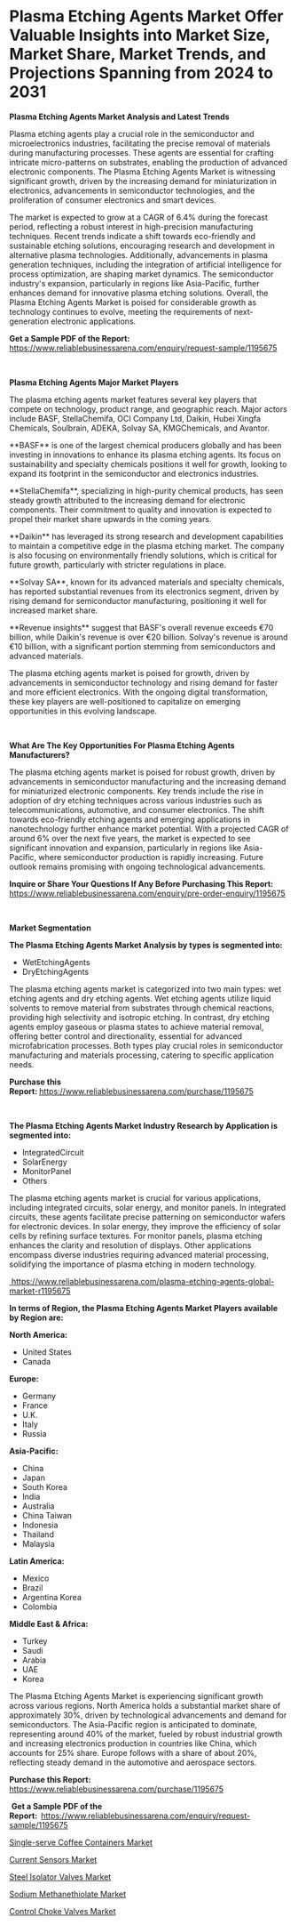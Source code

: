 <p><h1>Plasma Etching Agents Market Offer Valuable Insights into Market Size, Market Share, Market Trends, and Projections Spanning from 2024 to 2031</h1></p><p><strong>Plasma Etching Agents Market Analysis and Latest Trends</strong></p>
<p><p>Plasma etching agents play a crucial role in the semiconductor and microelectronics industries, facilitating the precise removal of materials during manufacturing processes. These agents are essential for crafting intricate micro-patterns on substrates, enabling the production of advanced electronic components. The Plasma Etching Agents Market is witnessing significant growth, driven by the increasing demand for miniaturization in electronics, advancements in semiconductor technologies, and the proliferation of consumer electronics and smart devices.</p><p>The market is expected to grow at a CAGR of 6.4% during the forecast period, reflecting a robust interest in high-precision manufacturing techniques. Recent trends indicate a shift towards eco-friendly and sustainable etching solutions, encouraging research and development in alternative plasma technologies. Additionally, advancements in plasma generation techniques, including the integration of artificial intelligence for process optimization, are shaping market dynamics. The semiconductor industry's expansion, particularly in regions like Asia-Pacific, further enhances demand for innovative plasma etching solutions. Overall, the Plasma Etching Agents Market is poised for considerable growth as technology continues to evolve, meeting the requirements of next-generation electronic applications.</p></p>
<p><strong>Get a Sample PDF of the Report:&nbsp;</strong> <a href="https://www.reliablebusinessarena.com/enquiry/request-sample/1195675?utm_campaign=1284&utm_medium=2&utm_source=Github&utm_content=ia&utm_term=02102024&utm_id=plasma-etching-agents">https://www.reliablebusinessarena.com/enquiry/request-sample/1195675</a></p>
<p>&nbsp;</p>
<p><strong>Plasma Etching Agents Major Market Players</strong></p>
<p><p>The plasma etching agents market features several key players that compete on technology, product range, and geographic reach. Major actors include BASF, StellaChemifa, OCI Company Ltd, Daikin, Hubei Xingfa Chemicals, Soulbrain, ADEKA, Solvay SA, KMGChemicals, and Avantor. </p><p>**BASF** is one of the largest chemical producers globally and has been investing in innovations to enhance its plasma etching agents. Its focus on sustainability and specialty chemicals positions it well for growth, looking to expand its footprint in the semiconductor and electronics industries.</p><p>**StellaChemifa**, specializing in high-purity chemical products, has seen steady growth attributed to the increasing demand for electronic components. Their commitment to quality and innovation is expected to propel their market share upwards in the coming years.</p><p>**Daikin** has leveraged its strong research and development capabilities to maintain a competitive edge in the plasma etching market. The company is also focusing on environmentally friendly solutions, which is critical for future growth, particularly with stricter regulations in place.</p><p>**Solvay SA**, known for its advanced materials and specialty chemicals, has reported substantial revenues from its electronics segment, driven by rising demand for semiconductor manufacturing, positioning it well for increased market share.</p><p>**Revenue insights** suggest that BASF's overall revenue exceeds €70 billion, while Daikin's revenue is over €20 billion. Solvay's revenue is around €10 billion, with a significant portion stemming from semiconductors and advanced materials.</p><p>The plasma etching agents market is poised for growth, driven by advancements in semiconductor technology and rising demand for faster and more efficient electronics. With the ongoing digital transformation, these key players are well-positioned to capitalize on emerging opportunities in this evolving landscape.</p></p>
<p>&nbsp;</p>
<p><strong>What Are The Key Opportunities For Plasma Etching Agents Manufacturers?</strong></p>
<p><p>The plasma etching agents market is poised for robust growth, driven by advancements in semiconductor manufacturing and the increasing demand for miniaturized electronic components. Key trends include the rise in adoption of dry etching techniques across various industries such as telecommunications, automotive, and consumer electronics. The shift towards eco-friendly etching agents and emerging applications in nanotechnology further enhance market potential. With a projected CAGR of around 6% over the next five years, the market is expected to see significant innovation and expansion, particularly in regions like Asia-Pacific, where semiconductor production is rapidly increasing. Future outlook remains promising with ongoing technological advancements.</p></p>
<p><strong>Inquire or Share Your Questions If Any Before Purchasing This Report:</strong> <a href="https://www.reliablebusinessarena.com/enquiry/pre-order-enquiry/1195675?utm_campaign=1284&utm_medium=2&utm_source=Github&utm_content=ia&utm_term=02102024&utm_id=plasma-etching-agents">https://www.reliablebusinessarena.com/enquiry/pre-order-enquiry/1195675</a></p>
<p>&nbsp;</p>
<p><strong>Market Segmentation</strong></p>
<p><strong>The Plasma Etching Agents Market Analysis by types is segmented into:</strong></p>
<p><ul><li>WetEtchingAgents</li><li>DryEtchingAgents</li></ul></p>
<p><p>The plasma etching agents market is categorized into two main types: wet etching agents and dry etching agents. Wet etching agents utilize liquid solvents to remove material from substrates through chemical reactions, providing high selectivity and isotropic etching. In contrast, dry etching agents employ gaseous or plasma states to achieve material removal, offering better control and directionality, essential for advanced microfabrication processes. Both types play crucial roles in semiconductor manufacturing and materials processing, catering to specific application needs.</p></p>
<p><strong>Purchase this Report:&nbsp;</strong><a href="https://www.reliablebusinessarena.com/purchase/1195675?utm_campaign=1284&utm_medium=2&utm_source=Github&utm_content=ia&utm_term=02102024&utm_id=plasma-etching-agents">https://www.reliablebusinessarena.com/purchase/1195675</a></p>
<p>&nbsp;</p>
<p><strong>The Plasma Etching Agents Market Industry Research by Application is segmented into:</strong></p>
<p><ul><li>IntegratedCircuit</li><li>SolarEnergy</li><li>MonitorPanel</li><li>Others</li></ul></p>
<p><p>The plasma etching agents market is crucial for various applications, including integrated circuits, solar energy, and monitor panels. In integrated circuits, these agents facilitate precise patterning on semiconductor wafers for electronic devices. In solar energy, they improve the efficiency of solar cells by refining surface textures. For monitor panels, plasma etching enhances the clarity and resolution of displays. Other applications encompass diverse industries requiring advanced material processing, solidifying the importance of plasma etching in modern technology.</p></p>
<p><a href="https://www.reliablebusinessarena.com/plasma-etching-agents-global-market-r1195675?utm_campaign=1284&utm_medium=2&utm_source=Github&utm_content=ia&utm_term=02102024&utm_id=plasma-etching-agents">&nbsp;https://www.reliablebusinessarena.com/plasma-etching-agents-global-market-r1195675</a></p>
<p><strong>In terms of Region, the Plasma Etching Agents Market Players available by Region are:</strong></p>
<p>
    <p> <strong> North America: </strong>
        <ul>
            <li>United States</li>
            <li>Canada</li>
        </ul>
        </p> 
    <p> <strong> Europe: </strong>
        <ul>
            <li>Germany</li>
            <li>France</li>
            <li>U.K.</li>
            <li>Italy</li>
            <li>Russia</li>
        </ul>
        </p> 
    <p> <strong> Asia-Pacific: </strong>
        <ul>
            <li>China</li>
            <li>Japan</li>
            <li>South Korea</li>
            <li>India</li>
            <li>Australia</li>
            <li>China Taiwan</li>
            <li>Indonesia</li>
            <li>Thailand</li>
            <li>Malaysia</li>
        </ul>
        </p> 
    <p> <strong> Latin America: </strong>
        <ul>
            <li>Mexico</li>
            <li>Brazil</li>
            <li>Argentina Korea</li>
            <li>Colombia</li>
        </ul>
        </p> 
    <p> <strong> Middle East & Africa: </strong>
        <ul>
            <li>Turkey</li>
            <li>Saudi</li>
            <li>Arabia</li>
            <li>UAE</li>
            <li>Korea</li>
        </ul>
    </p>
    </p>
<p><p>The Plasma Etching Agents Market is experiencing significant growth across various regions. North America holds a substantial market share of approximately 30%, driven by technological advancements and demand for semiconductors. The Asia-Pacific region is anticipated to dominate, representing around 40% of the market, fueled by robust industrial growth and increasing electronics production in countries like China, which accounts for 25% share. Europe follows with a share of about 20%, reflecting steady demand in the automotive and aerospace sectors.</p></p>
<p><strong>Purchase this Report: </strong><a href="https://www.reliablebusinessarena.com/purchase/1195675?utm_campaign=1284&utm_medium=2&utm_source=Github&utm_content=ia&utm_term=02102024&utm_id=plasma-etching-agents">https://www.reliablebusinessarena.com/purchase/1195675</a></p>
<p>&nbsp;<strong>Get a Sample PDF of the Report:&nbsp;&nbsp;</strong><a href="https://www.reliablebusinessarena.com/enquiry/request-sample/1195675?utm_campaign=1284&utm_medium=2&utm_source=Github&utm_content=ia&utm_term=02102024&utm_id=plasma-etching-agents">https://www.reliablebusinessarena.com/enquiry/request-sample/1195675</a></p>
<p><strong></strong></p>
<p><p><a href="https://issuu.com/reportprime-2/docs/single-serve-coffee-containers-mark_62b3c1531826fd?utm_campaign=1284&utm_medium=2&utm_source=Github&utm_content=ia&utm_term=02102024&utm_id=plasma-etching-agents">Single-serve Coffee Containers Market</a></p><p><a href="https://www.linkedin.com/pulse/strategic-insights-global-current-sensors-market-trends-2024-cucif?trackingId=L7PMVOrHSliuUCPOmG8bpg%3D%3D&utm_campaign=1284&utm_medium=2&utm_source=Github&utm_content=ia&utm_term=02102024&utm_id=plasma-etching-agents">Current Sensors Market</a></p><p><a href="https://issuu.com/reportprime-2/docs/steel-isolator-valves-market-size-2_5673c75708b214?utm_campaign=1284&utm_medium=2&utm_source=Github&utm_content=ia&utm_term=02102024&utm_id=plasma-etching-agents">Steel Isolator Valves Market</a></p><p><a href="https://www.linkedin.com/pulse/emerging-trends-sodium-methanethiolate-market-global-outlook-dcgff?trackingId=gE1OmUa2Rw%2B0XUPk4jkGRw%3D%3D&utm_campaign=1284&utm_medium=2&utm_source=Github&utm_content=ia&utm_term=02102024&utm_id=plasma-etching-agents">Sodium Methanethiolate Market</a></p><p><a href="https://github.com/tamvrosiya/Market-Research-Report-List-6/blob/main/control-choke-valves-market.md?utm_campaign=1284&utm_medium=2&utm_source=Github&utm_content=ia&utm_term=02102024&utm_id=plasma-etching-agents">Control Choke Valves Market</a></p></p>